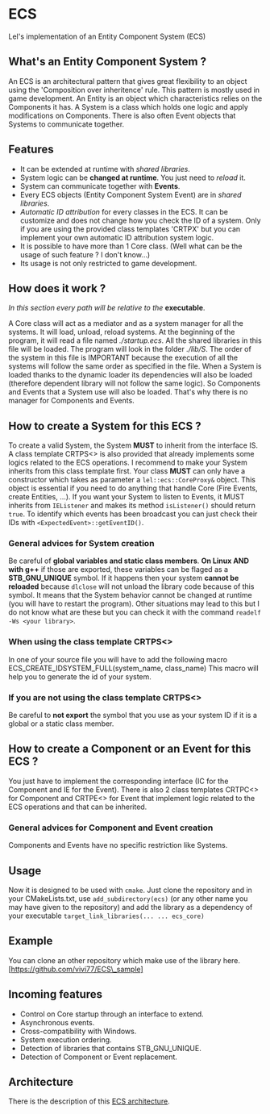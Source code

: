 # ECS

Lel's implementation of an Entity Component System (ECS)

## What's an Entity Component System ?

An ECS is an architectural pattern that gives great flexibility to an object
using the 'Composition over inheritence' rule. This pattern is mostly used in
game development.
An Entity is an object which characteristics relies on the Components it has.
A System is a class which holds one logic and apply modifications on Components.
There is also often Event objects that Systems to communicate together.

## Features

  * It can be extended at runtime with *shared libraries*.
  * System logic can be **changed at runtime**. You just need to *reload* it.
  * System can communicate together with **Events**.
  * Every ECS objects (Entity Component System Event) are in *shared libraries*.
  * *Automatic ID attribution* for every classes in the ECS. It can be
    customize and does not change how you check the ID of a system.
    Only if you are using the provided class templates 'CRTPX' but you can
    implement your own automatic ID attribution system logic.
  * It is possible to have more than 1 Core class. (Well what can be the usage
    of such feature ? I don't know...)
  * Its usage is not only restricted to game development.

## How does it work ?

*In this section every path will be relative to the* **executable**.

A Core class will act as a mediator and as a system manager for all the systems.
It will load, unload, reload systems. At the beginning of the program, it will
read a file named *./startup.ecs*.
All the shared libraries in this file will be loaded. The program will look in
the folder *./lib/S*. The order of the system in this file is IMPORTANT because
the execution of all the systems will follow the same order as specified in the
file.
When a System is loaded thanks to the dynamic loader its dependencies will also
be loaded (therefore dependent library will not follow the same logic). So
Components and Events that a System use will also be loaded. That's why there is
no manager for Components and Events.

## How to create a System for this ECS ?

To create a valid System, the System **MUST** to inherit from the interface IS.
A class template CRTPS<> is also provided that already implements some logics
related to the ECS operations. I recommend to make your System inherits from
this class template first.
Your class **MUST** can only have a constructor which takes as parameter a
`lel::ecs::CoreProxy&` object. This object is essential if you need to do
anything that handle Core (Fire Events, create Entities, ...).
If you want your System to listen to Events, it MUST inherits from `IEListener`
and makes its method `isListener()` should return `true`.
To identify which events has been broadcast you can just check their IDs with
`<ExpectedEvent>::getEventID()`.

### General advices for System creation

Be careful of **global variables and static class members**.
**On Linux AND with g++** if those are exported, these variables can be flaged
as a **STB\_GNU\_UNIQUE** symbol. If it happens then your system **cannot be
reloaded** because `dlclose` will not unload the library code because of this
symbol. It means that the System behavior cannot be changed at runtime (you will
have to restart the program). Other situations may lead to this but I do not
know what are these but you can check it with the command `readelf -Ws <your
library>`.

### When using the class template CRTPS<>

In one of your source file you will have to add the following macro
  ECS\_CREATE\_IDSYSTEM\_FULL(system\_name, class\_name)
This macro will help you to generate the id of your system.

### If you are not using the class template CRTPS<>

Be careful to **not export** the symbol that you use as your system ID if it is
a global or a static class member.

## How to create a Component or an Event for this ECS ?

You just have to implement the corresponding interface (IC for the Component and
IE for the Event).
There is also 2 class templates CRTPC<> for Component and CRTPE<> for Event that
implement logic related to the ECS operations and that can be inherited.

### General advices for Component and Event creation

Components and Events have no specific restriction like Systems.

## Usage

Now it is designed to be used with `cmake`. Just clone the repository and in
your CMakeLists.txt, use `add_subdirectory(ecs)` (or any other name you may have
given to the repository) and add the library as a dependency of your executable
`target_link_libraries(... ... ecs_core)`

## Example

You can clone an other repository which make use of the library here.
[https://github.com/vivi77/ECS\_sample]

## Incoming features

  * Control on Core startup through an interface to extend.
  * Asynchronous events.
  * Cross-compatibility with Windows.
  * System execution ordering.
  * Detection of libraries that contains STB\_GNU\_UNIQUE.
  * Detection of Component or Event replacement.

## Architecture

There is the description of this [ECS architecture](doc/architecture.md).
